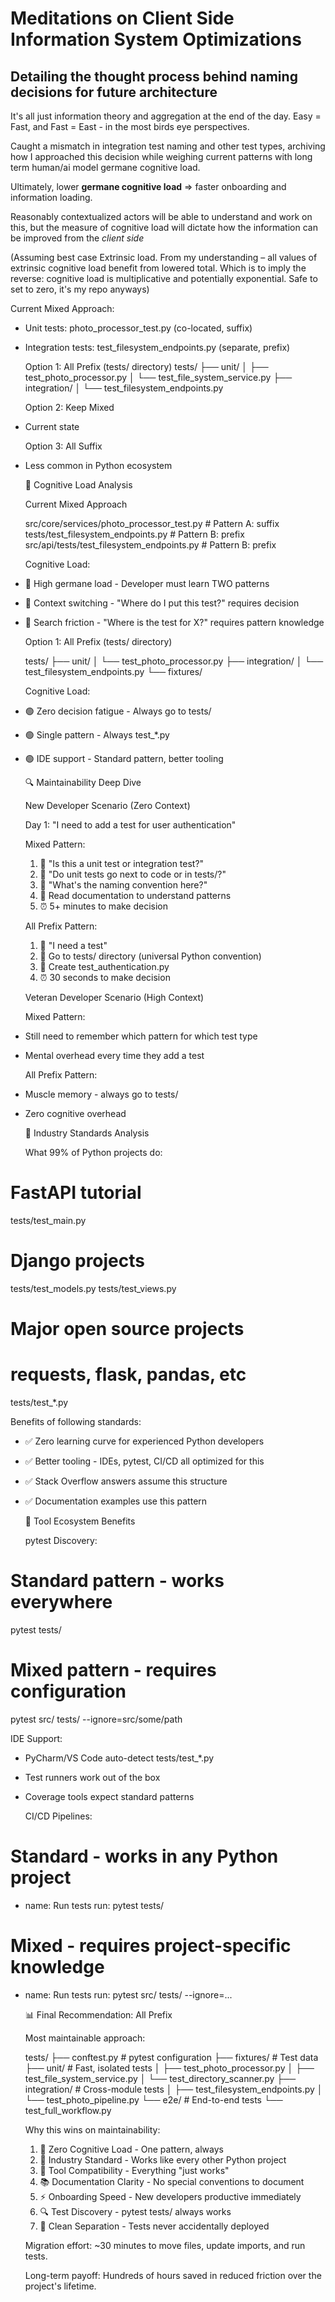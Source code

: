 # Meditations on Client Side Information System Optimizations

## Detailing the thought process behind naming decisions for future architecture

It's all just information theory and aggregation at the end of the day. Easy = Fast, and Fast = East - in the most birds eye perspectives.

Caught a mismatch in integration test naming and other test types, archiving how I approached this decision while weighing current patterns with long term human/ai model germane cognitive load.

Ultimately, lower **germane cognitive load** => faster onboarding and information loading.

Reasonably contextualized actors will be able to understand and work on this, but the measure of cognitive load will dictate how the information can be improved from the _client side_

(Assuming best case Extrinsic load. From my understanding – all values of extrinsic cognitive load benefit from lowered total. Which is to imply the reverse: cognitive load is multiplicative and potentially exponential. Safe to set to zero, it's my repo anyways)

  Current Mixed Approach:

- Unit tests: photo_processor_test.py (co-located, suffix)
- Integration tests: test_filesystem_endpoints.py (separate, prefix)

  Option 1: All Prefix (tests/ directory)
  tests/
  ├── unit/
  │   ├── test_photo_processor.py
  │   └── test_file_system_service.py
  ├── integration/
  │   └── test_filesystem_endpoints.py

  Option 2: Keep Mixed

- Current state

  Option 3: All Suffix

- Less common in Python ecosystem

  🧠 Cognitive Load Analysis

  Current Mixed Approach

  src/core/services/photo_processor_test.py     # Pattern A: suffix
  tests/test_filesystem_endpoints.py            # Pattern B: prefix
  src/api/tests/test_filesystem_endpoints.py    # Pattern B: prefix

  Cognitive Load:

- 🔴 High germane load - Developer must learn TWO patterns
- 🔴 Context switching - "Where do I put this test?" requires decision
- 🔴 Search friction - "Where is the test for X?" requires pattern knowledge

  Option 1: All Prefix (tests/ directory)

  tests/
  ├── unit/
  │   └── test_photo_processor.py
  ├── integration/
  │   └── test_filesystem_endpoints.py
  └── fixtures/

  Cognitive Load:

- 🟢 Zero decision fatigue - Always go to tests/
- 🟢 Single pattern - Always test_*.py
- 🟢 IDE support - Standard pattern, better tooling

  🔍 Maintainability Deep Dive

  New Developer Scenario (Zero Context)

  Day 1: "I need to add a test for user authentication"

  Mixed Pattern:

  1. 🤔 "Is this a unit test or integration test?"
  2. 🤔 "Do unit tests go next to code or in tests/?"
  3. 🤔 "What's the naming convention here?"
  4. 📖 Read documentation to understand patterns
  5. ⏰ 5+ minutes to make decision

  All Prefix Pattern:

  1. 💭 "I need a test"
  2. 📁 Go to tests/ directory (universal Python convention)
  3. 📝 Create test_authentication.py
  4. ⏰ 30 seconds to make decision

  Veteran Developer Scenario (High Context)

  Mixed Pattern:

- Still need to remember which pattern for which test type
- Mental overhead every time they add a test

  All Prefix Pattern:

- Muscle memory - always go to tests/
- Zero cognitive overhead

  🎯 Industry Standards Analysis

  What 99% of Python projects do:

# FastAPI tutorial

  tests/test_main.py

# Django projects

  tests/test_models.py
  tests/test_views.py

# Major open source projects

# requests, flask, pandas, etc

  tests/test_*.py

  Benefits of following standards:

- ✅ Zero learning curve for experienced Python developers
- ✅ Better tooling - IDEs, pytest, CI/CD all optimized for this
- ✅ Stack Overflow answers assume this structure
- ✅ Documentation examples use this pattern

  🔧 Tool Ecosystem Benefits
  
  pytest Discovery:

# Standard pattern - works everywhere

  pytest tests/

# Mixed pattern - requires configuration

  pytest src/ tests/ --ignore=src/some/path

  IDE Support:

- PyCharm/VS Code auto-detect tests/test_*.py
- Test runners work out of the box
- Coverage tools expect standard patterns

  CI/CD Pipelines:

# Standard - works in any Python project

- name: Run tests
    run: pytest tests/

# Mixed - requires project-specific knowledge

- name: Run tests
    run: pytest src/ tests/ --ignore=...

  📊 Final Recommendation: All Prefix

  Most maintainable approach:

  tests/
  ├── conftest.py              # pytest configuration
  ├── fixtures/                # Test data
  ├── unit/                    # Fast, isolated tests
  │   ├── test_photo_processor.py
  │   ├── test_file_system_service.py
  │   └── test_directory_scanner.py
  ├── integration/             # Cross-module tests
  │   ├── test_filesystem_endpoints.py
  │   └── test_photo_pipeline.py
  └── e2e/                     # End-to-end tests
      └── test_full_workflow.py

  Why this wins on maintainability:

  1. 🎯 Zero Cognitive Load - One pattern, always
  2. 🚀 Industry Standard - Works like every other Python project
  3. 🔧 Tool Compatibility - Everything "just works"
  4. 📚 Documentation Clarity - No special conventions to document
  5. ⚡ Onboarding Speed - New developers productive immediately
  6. 🔍 Test Discovery - pytest tests/ always works
  7. 📁 Clean Separation - Tests never accidentally deployed

  Migration effort: ~30 minutes to move files, update imports, and run tests.

  Long-term payoff: Hundreds of hours saved in reduced friction over the project's lifetime.
